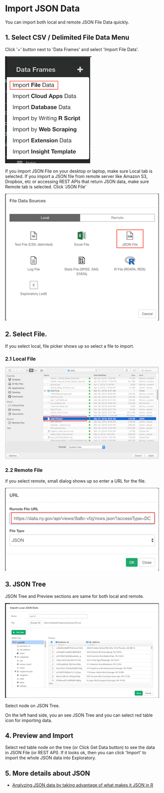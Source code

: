 # Import JSON Data

You can import both local and remote JSON File Data quickly.

## 1. Select CSV / Delimited File Data Menu

Click '+' button next to 'Data Frames' and select 'Import File Data'.

![](images/import-file-data.png)

If you import JSON File on your desktop or laptop, make sure Local tab is selected. If you import a JSON file from remote server like Amazon S3, Dropbox, etc or accessing REST APIs that return JSON data, make sure Remote tab is selected. Click 'JSON File'

![](images/json-select.png)

## 2. Select File.
If you select local, file picker shows up so select a file to import.
### 2.1 Local File

![](images/local-file-picker-json.png)

### 2.2 Remote File
if you select remote, small dialog shows up so enter a URL for the file.

![](images/import-remote-json-url.png)


## 3. JSON Tree

JSON Tree and Preview sections are same for both local and remote.

![](images/import-json-dialog.png)

Select node on JSON Tree.

On the left hand side, you an see JSON Tree and you can select red table icon for importing data.


## 4. Preview and Import

Select red table node on the tree (or Click Get Data button) to see the data in JSON File (or REST API). If it looks ok, then you can click 'Import' to import the whole JSON data into Exploratory.

## 5. More details about JSON

* [Analyzing JSON data by taking advantage of what makes it JSON in R](https://blog.exploratory.io/analyzing-json-data-by-taking-advantage-of-the-structure-in-r-1e0508e30117)
